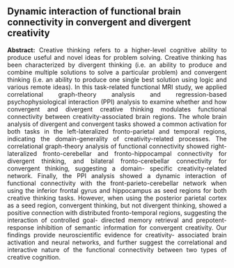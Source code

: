 ## Dynamic interaction of functional brain connectivity in convergent and divergent creativity

<p align="justify">
  <b>Abstract:</b> Creative thinking refers to a higher-level cognitive ability to produce useful and novel ideas for problem solving. Creative thinking has been characterized by divergent thinking (i.e. an ability to produce and combine multiple solutions to solve a particular problem) and convergent thinking (i.e. an ability to produce one single best solution using logic and various remote ideas). In this task-related functional MRI study, we applied correlational graph-theory analysis and regression-based psychophysiological interaction (PPI) analysis to examine whether and how convergent and divergent creative thinking modulates functional connectivity between creativity-associated brain regions. The whole brain analysis of divergent and convergent tasks showed a common activation for both tasks in the left-lateralized fronto-parietal and temporal regions, indicating the domain-generality of creativity-related processes. The correlational graph-theory analysis of functional connectivity showed right-lateralized fronto-cerebellar and fronto-hippocampal connectivity for divergent thinking, and bilateral fronto-cerebellar connectivity for convergent thinking, suggesting a domain- specific creativity-related network. Finally, the PPI analysis showed a dynamic interaction of functional connectivity with the front-parieto-cerebellar network when using the inferior frontal gyrus and hippocampus as seed regions for both creative thinking tasks. However, when using the posterior parietal cortex as a seed region, convergent thinking, but not divergent thinking, showed a positive connection with distributed fronto-temporal regions, suggesting the interaction of controlled goal- directed memory retrieval and prepotent-response inhibition of semantic information for convergent creativity. Our findings provide neuroscientific evidence for creativity- associated brain activation and neural networks, and further suggest the correlational and interactive nature of the functional connectivity between two types of creative cognition.
</p>
